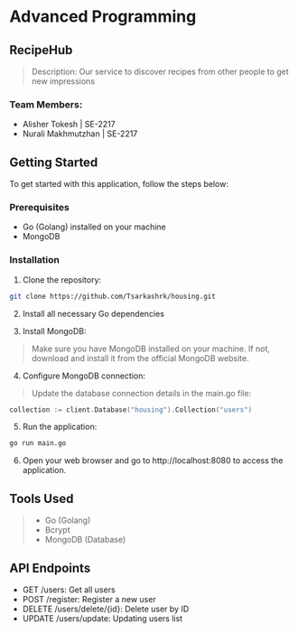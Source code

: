 # Advanced Programming

## RecipeHub

> Description: Our service to discover recipes from other people to get new impressions

### Team Members:
- Alisher Tokesh | SE-2217
- Nurali Makhmutzhan | SE-2217

## Getting Started

To get started with this application, follow the steps below:

### Prerequisites

- Go (Golang) installed on your machine
- MongoDB 

### Installation

1. Clone the repository:
```bash
git clone https://github.com/Tsarkashrk/housing.git
```

2. Install all necessary Go dependencies

3. Install MongoDB:
> Make sure you have MongoDB installed on your machine. If not, download and install it from the official MongoDB website.

4. Configure MongoDB connection:
> Update the database connection details in the main.go file:
```go
collection := client.Database("housing").Collection("users")
```

5. Run the application:
```bash
go run main.go
```

6. Open your web browser and go to http://localhost:8080 to access the application.

## Tools Used
> - Go (Golang)
> - Bcrypt
> - MongoDB (Database)

## API Endpoints
- GET /users: Get all users
- POST /register: Register a new user
- DELETE /users/delete/{id}: Delete user by ID
- UPDATE /users/update: Updating users list
